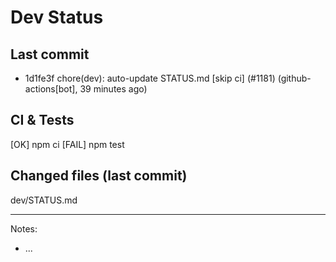 # Dev Status

## Last commit
- 1d1fe3f chore(dev): auto-update STATUS.md [skip ci] (#1181) (github-actions[bot], 39 minutes ago)
## CI & Tests
[OK] npm ci
[FAIL] npm test

## Changed files (last commit)
dev/STATUS.md

---
Notes:
- ...

